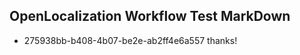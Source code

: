 ## OpenLocalization Workflow Test MarkDown
* 275938bb-b408-4b07-be2e-ab2ff4e6a557 thanks!

<!--HONumber=Aug16_HO2-->


